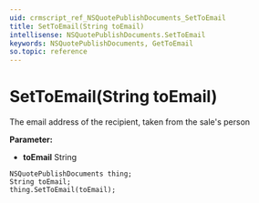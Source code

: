 ```yaml
---
uid: crmscript_ref_NSQuotePublishDocuments_SetToEmail
title: SetToEmail(String toEmail)
intellisense: NSQuotePublishDocuments.SetToEmail
keywords: NSQuotePublishDocuments, GetToEmail
so.topic: reference
---
```


# SetToEmail(String toEmail)

The email address of the recipient, taken from the sale's person

**Parameter:** 
* **toEmail** String

```crmscript
NSQuotePublishDocuments thing;
String toEmail;
thing.SetToEmail(toEmail);
```

